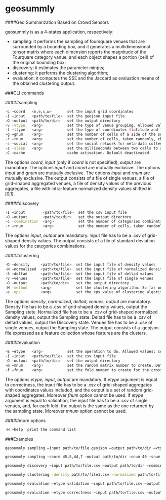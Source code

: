 geosummly
=========

####Geo Summarization Based on Crowd Sensors

geosummly is as a 4-states application, respectively:
* sampling: it performs the sampling of foursquare venues that are surrounded by a bounding box, and it generates a multidimensional tensor matrix where each dimension reports the magnitude of the Fourquare category vanue, and each object shapes a portion (cell) of the original 
bounding box;
* discovery: it estimates the parameter minpts;
* clustering: it performs the clustering algorithm;
* evaluation: it computes the SSE and the Jaccard as evaluation means of the obtained clustering output.


###CLI commands

#####sampling
```sh
-L –coord   <n,e,s,w>       set the input grid coordinates
-I –input   <path/to/file>  set the geojson input file
-O –output  <path/to/dir>   set the output directory
-v -vtype   <arg>           set the type of venue grouping. Allowed values: single, cell. Default single.
-l –ltype   <arg>           set the type of coordinates (latitude and longitude) normalization. Allowed values: norm, notnorm, missing. Default norm.
-g –gnum    <arg>           set the number of cells of a side of the squared grid. Default 20.
-r –rnum    <arg>           set the number of cells, taken randomly, chosen for the sampling.
-s –social  <arg>           set the social network for meta-data collection. So far only foursquare is activable. Default fourquare.
-z -sleep   <arg>           set the milliseconds between two calls to social media server. Default 0.
-C –cache                   cache activation. Default deactivated.
```
The options *coord*, *input* (only if *coord* is not specified), *output* are mandatory. The options *input* and *coord* are mutually exclusive. The options *input* and *gnum* are mutually exclusive. The options *input* and *rnum* are mutually exclusive.
The output consists of a file of single venues, a file of grid-shaped aggregated venues, a file of density values of the previous aggregates, a file with intra-feature normalized density values shifted in [0,1]. 

#####discovery
```sh
-I –input        <path/to/file>  set the csv input file
-O –output       <path/to/dir>   set the output directory
-c -combination  <arg>           set the number of categories combinations for minpts estimation. Default 5.
-r –rnum         <arg>           set the number of cells, taken randomly, chosen for the discovery operation.
```
The options *input*, *output* are mandatory. Input file has to be a .csv of grid-shaped density values. The output consists of a file of standard deviation values for the categories combinations.

#####clustering
```sh
-D –density     <path/to/file>  set the input file of density values
-N –normalized  <path/to/file>  set the input file of normalized density values
-S –deltad      <path/to/file>  set the input file of deltad values
-V –venues      <path/to/file>  set the input file of single venues
-O –output      <path/to/dir>   set the output directory
-M -method      <arg>           set the clustering algorithm. So far only geosubclu is activable. Default geosubclu.
-e -eps         <arg>           set the eps value of clustering algorithm. Default 0.1.
```
The options *density*, *normalized*, *deltad*, *venues*, *output* are mandatory. Density file has to be a .csv of grid-shaped density values, output the Sampling state. Normalized file has to be a .csv of grid-shaped normalized density values, output the Sampling state. Deltad file has to be a .csv of deltad values, output the Discovery state. Venues file has to be a .csv of single venues, output the Sampling state. The output consists of a .geojson file expressed as a feature collection whose features are the clusters.

#####evaluation
```sh
-E –etype   <arg>           set the operation to do. Allowed values: correctness, validation.
-I –input   <path/to/file>  set the csv input file
-O –output  <path/to/dir>   set the output directory
-m –mnum    <arg>           set the random matrix number to create. Default 500.
-f –fnum    <arg>           set the fold number to create for the cross-validation. Default 10.
```
The options *etype*, *input*, *output* are mandatory. If *etype* argument is equal to correctness, the input file has to be a .csv of grid-shaped aggregates with coordinates values included, and the output is a set of random grid-shaped aggregates. Moreover *fnum* option cannot be used.
If *etype* argument is equal to validation, the input file has to be a .csv of single venues, and, for each fold, the output is the same as the one returned by the sampling state. Moreover *mnum* option cannot be used.

#####more options
```sh
-H –help  print the command list 
```

###Examples

```sh
geosummly sampling –input path/to/file.geojson –output path/to/dir –vtype cell –ctype missing 

geosummly sampling –coord 45,8,44,7 –output path/to/dir –cnum 40 –snum 100

geosummly discovery –input path/to/file.csv –output path/to/dir –combination 3

geosummly clustering -density path/to/file1.csv -normalized path/to/file2.csv -deltad path/to/file3.csv -venues path/to/file4.csv -output path/to/dir

geosummly evaluation –etype validation –input path/to/file.csv –output path/to/dir

geosummly evaluation –etype correctness –input path/to/file.csv –output path/to/dir –mnum 300
```    
